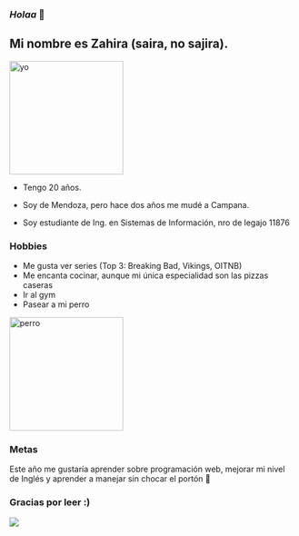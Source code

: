 ### _Holaa_ 👋

Mi nombre es Zahira (saira, no sajira).
-
<img src="https://user-images.githubusercontent.com/80928995/112539889-4c4f3b00-8d90-11eb-8f52-6dbb49a0e548.jpeg" alt="yo" width="200"/>

  
* Tengo 20 años.
  
* Soy de Mendoza, pero hace dos años me mudé a Campana.

* Soy estudiante de Ing. en Sistemas de Información, nro de legajo 11876
### Hobbies
- Me gusta ver series (Top 3: Breaking Bad, Vikings, OITNB)
- Me encanta cocinar, aunque mi única especialidad son las pizzas caseras
- Ir al gym
- Pasear a mi perro 
 
<img src="https://user-images.githubusercontent.com/80928995/112539995-70128100-8d90-11eb-9729-4eb3f89999e7.jpeg" alt="perro" width="200"/>

### Metas
Este año me gustaría aprender sobre programación web, mejorar mi nivel de Inglés y aprender a manejar sin chocar el portón 😬
### Gracias por leer :) 
![](https://media.giphy.com/media/1YlqzxnnQwaGc/giphy.gif)


